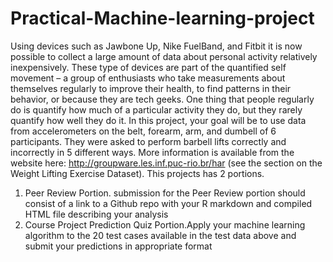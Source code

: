 # Practical-Machine-learning-project
Using devices such as Jawbone Up, Nike FuelBand, and Fitbit it is now possible to collect a large amount of data about personal activity relatively inexpensively. These type of devices are part of the quantified self movement – a group of enthusiasts who take measurements about themselves regularly to improve their health, to find patterns in their behavior, or because they are tech geeks. One thing that people regularly do is quantify how much of a particular activity they do, but they rarely quantify how well they do it. In this project, your goal will be to use data from accelerometers on the belt, forearm, arm, and dumbell of 6 participants. They were asked to perform barbell lifts correctly and incorrectly in 5 different ways. More information is available from the website here: http://groupware.les.inf.puc-rio.br/har (see the section on the Weight Lifting Exercise Dataset).
This projects has 2 portions.
1. Peer Review Portion. submission for the Peer Review portion should consist of a link to a Github repo with your R markdown and compiled HTML file describing your analysis
2. Course Project Prediction Quiz Portion.Apply your machine learning algorithm to the 20 test cases available in the test data above and submit your predictions in appropriate format
